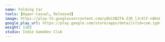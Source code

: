 ```yaml
---
name: Folding Car
tools: [Hyper-Casual, Released]
image: https://play-lh.googleusercontent.com/y8Ui5B2TA-ZJR_lJr4lF-n8DxKKffmnyh2E1uF8Kxsa0g2-vXH17HkUuEVQ2ccwGzK8=s256-rw
google_play_url: https://play.google.com/store/apps/details?id=com.igdclub.foldingcar
weight: 1103
studio: Indie GameDev Club
---
```

